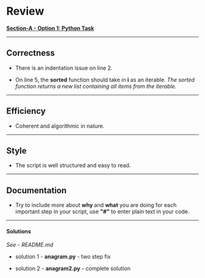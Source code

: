 # Review

**[Section-A - Option 1: Python Task](https://github.com/hyperiondev-com/THT)**

---

## Correctness

- There is an indentation issue on line 2.

- On line 5, the **sorted** function should take in **i** as an iterable. _The sorted function returns a new list containing all items from the iterable._

---

## Efficiency

- Coherent and algorithmic in nature.

---

## Style

- The script is well structured and easy to read.

---

## Documentation

- Try to include more about **why** and **what** you are doing for each important step in your script, use **"#"** to enter plain text in your code.

---

#### Solutions

_See - README.md_

- solution 1 - **anagram.py** - two step fix

- solution 2 - **anagram2.py** - complete solution
